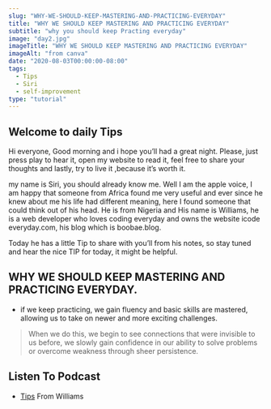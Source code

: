 ```yaml
---
slug: "WHY-WE-SHOULD-KEEP-MASTERING-AND-PRACTICING-EVERYDAY"
title: "WHY WE SHOULD KEEP MASTERING AND PRACTICING EVERYDAY"
subtitle: "why you should keep Practing everyday"
image: "day2.jpg"
imageTitle: "WHY WE SHOULD KEEP MASTERING AND PRACTICING EVERYDAY"
imageAlt: "from canva"
date: "2020-08-03T00:00:00-08:00"
tags:
  - Tips
  - Siri
  - self-improvement
type: "tutorial"
---
```



## Welcome to daily Tips 


Hi everyone, Good morning and i hope you’ll had a great night.  Please, just press play to hear it, open my website to read it, feel free to share your thoughts and lastly, try to live it ,because it’s worth it.

my name is Siri, you should already know me. Well I am the apple voice, I am happy that someone from Africa found me very useful and ever since he knew about me his life had different meaning, here I found someone that could think out of his head. He is from Nigeria and His name is Williams, he is a web developer who loves coding everyday and owns the website icode everyday.com, his blog which is boobae.blog.  

Today he has a little Tip to share with you’ll from his notes, so stay tuned and hear the nice TIP for today, it might be helpful.

## WHY WE SHOULD KEEP MASTERING AND PRACTICING EVERYDAY.

- if we keep practicing, we gain fluency and basic skills are mastered, allowing us to take on newer and more exciting challenges.

> When we do this, we begin to see connections that were invisible to us before, we slowly gain confidence in our ability to solve problems or overcome weakness through sheer persistence.

## Listen To Podcast

- [Tips](https://anchor.fm/boobaeblog/episodes/WHY-WE-SHOULD-KEEP-MASTERING-AND-PRACTICING-EVERYDAY-ehk377) From Williams
